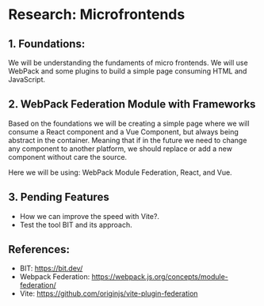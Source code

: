 # Research: Microfrontends  

## 1. Foundations:
  We will be understanding the fundaments of micro frontends. We will use WebPack and some plugins to build a simple 
  page consuming HTML and JavaScript.

## 2. WebPack Federation Module with Frameworks
  Based on the foundations we will be creating a simple page where we will consume a React component and a Vue Component, but always being abstract in the container.
  Meaning that if in the future we need to change any component to another platform, we should replace or add a new component without care the source.

  Here we will be using: WebPack Module Federation, React, and Vue. 

## 3. Pending Features

  - How we can improve the speed with Vite?.
  - Test the tool BIT and its approach.


## References:
- BIT: https://bit.dev/
- Webpack Federation: https://webpack.js.org/concepts/module-federation/
- Vite: https://github.com/originjs/vite-plugin-federation
